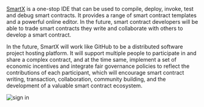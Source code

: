 

[SmartX](http://smartx.ont.io/#/) is a one-stop IDE that can be used to compile, deploy, invoke, test and debug smart contracts. It provides a range of smart contract templates and a powerful online editor. In the future, smart contract developers will be able to trade smart contracts they write and collaborate with others to develop a smart contract.

In the future, SmartX will work like GitHub to be a distributed software project hosting platform. It will support multiple people to participate in and share a complex contract, and at the time same, implement a set of economic incentives and integrate fair governance policies to reflect the contributions of each participant, which will encourage smart contract writing, transaction, collaboration, community building, and the development of a valuable smart contract ecosystem.

![sign in](http://wx1.sinaimg.cn/mw690/0060lm7Tly1fstj6i5no6j30o00lcac9.jpg)